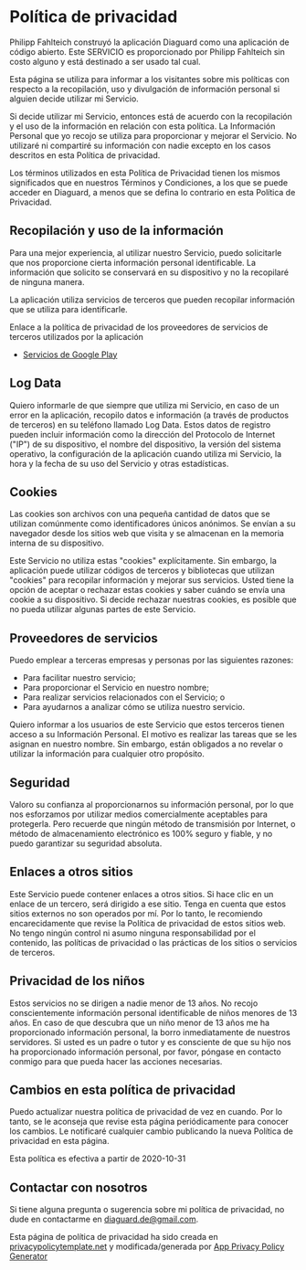 # Política de privacidad

Philipp Fahlteich construyó la aplicación Diaguard como una aplicación de código abierto. Este SERVICIO es proporcionado por Philipp Fahlteich sin costo alguno y está destinado a ser usado tal cual.

Esta página se utiliza para informar a los visitantes sobre mis políticas con respecto a la recopilación, uso y divulgación de información personal si alguien decide utilizar mi Servicio.

Si decide utilizar mi Servicio, entonces está de acuerdo con la recopilación y el uso de la información en relación con esta política. La Información Personal que yo recojo se utiliza para proporcionar y mejorar el Servicio. No utilizaré ni compartiré su información con nadie excepto en los casos descritos en esta Política de privacidad.

Los términos utilizados en esta Política de Privacidad tienen los mismos significados que en nuestros Términos y Condiciones, a los que se puede acceder en Diaguard, a menos que se defina lo contrario en esta Política de Privacidad.

## Recopilación y uso de la información

Para una mejor experiencia, al utilizar nuestro Servicio, puedo solicitarle que nos proporcione cierta información personal identificable. La información que solicito se conservará en su dispositivo y no la recopilaré de ninguna manera.

La aplicación utiliza servicios de terceros que pueden recopilar información que se utiliza para identificarle.

Enlace a la política de privacidad de los proveedores de servicios de terceros utilizados por la aplicación

* [Servicios de Google Play](https://www.google.com/policies/privacy/)

## Log Data

Quiero informarle de que siempre que utiliza mi Servicio, en caso de un error en la aplicación, recopilo datos e información (a través de productos de terceros) en su teléfono llamado Log Data. Estos datos de registro pueden incluir información como la dirección del Protocolo de Internet ("IP") de su dispositivo, el nombre del dispositivo, la versión del sistema operativo, la configuración de la aplicación cuando utiliza mi Servicio, la hora y la fecha de su uso del Servicio y otras estadísticas.

## Cookies

Las cookies son archivos con una pequeña cantidad de datos que se utilizan comúnmente como identificadores únicos anónimos. Se envían a su navegador desde los sitios web que visita y se almacenan en la memoria interna de su dispositivo.

Este Servicio no utiliza estas "cookies" explícitamente. Sin embargo, la aplicación puede utilizar códigos de terceros y bibliotecas que utilizan "cookies" para recopilar información y mejorar sus servicios. Usted tiene la opción de aceptar o rechazar estas cookies y saber cuándo se envía una cookie a su dispositivo. Si decide rechazar nuestras cookies, es posible que no pueda utilizar algunas partes de este Servicio.

## Proveedores de servicios

Puedo emplear a terceras empresas y personas por las siguientes razones:

* Para facilitar nuestro servicio;
* Para proporcionar el Servicio en nuestro nombre;
* Para realizar servicios relacionados con el Servicio; o
* Para ayudarnos a analizar cómo se utiliza nuestro servicio.

Quiero informar a los usuarios de este Servicio que estos terceros tienen acceso a su Información Personal. El motivo es realizar las tareas que se les asignan en nuestro nombre. Sin embargo, están obligados a no revelar o utilizar la información para cualquier otro propósito.

## Seguridad

Valoro su confianza al proporcionarnos su información personal, por lo que nos esforzamos por utilizar medios comercialmente aceptables para protegerla. Pero recuerde que ningún método de transmisión por Internet, o método de almacenamiento electrónico es 100% seguro y fiable, y no puedo garantizar su seguridad absoluta.

## Enlaces a otros sitios

Este Servicio puede contener enlaces a otros sitios. Si hace clic en un enlace de un tercero, será dirigido a ese sitio. Tenga en cuenta que estos sitios externos no son operados por mí. Por lo tanto, le recomiendo encarecidamente que revise la Política de privacidad de estos sitios web. No tengo ningún control ni asumo ninguna responsabilidad por el contenido, las políticas de privacidad o las prácticas de los sitios o servicios de terceros.

## Privacidad de los niños

Estos servicios no se dirigen a nadie menor de 13 años. No recojo conscientemente información personal identificable de niños menores de 13 años. En caso de que descubra que un niño menor de 13 años me ha proporcionado información personal, la borro inmediatamente de nuestros servidores. Si usted es un padre o tutor y es consciente de que su hijo nos ha proporcionado información personal, por favor, póngase en contacto conmigo para que pueda hacer las acciones necesarias.

## Cambios en esta política de privacidad

Puedo actualizar nuestra política de privacidad de vez en cuando. Por lo tanto, se le aconseja que revise esta página periódicamente para conocer los cambios. Le notificaré cualquier cambio publicando la nueva Política de privacidad en esta página.

Esta política es efectiva a partir de 2020-10-31

## Contactar con nosotros

Si tiene alguna pregunta o sugerencia sobre mi política de privacidad, no dude en contactarme en diaguard.de@gmail.com.

Esta página de política de privacidad ha sido creada en [privacypolicytemplate.net](https://privacypolicytemplate.net) y modificada/generada por [App Privacy Policy Generator](https://app-privacy-policy-generator.nisrulz.com/)